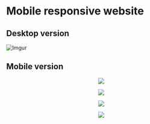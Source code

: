 # Mobile responsive website #


## Desktop version

![Imgur](https://i.imgur.com/RW3aywD.png)

## Mobile version

<!-- * ![Imgur](https://i.imgur.com/W7OGbpA.png?1)

* ![Imgur](https://i.imgur.com/lUT5aKI.png?1)

* ![Imgur](https://i.imgur.com/dajWDcD.png?1) -->

<p align="center">
  <img src="https://media.giphy.com/media/W1eYK8w5XPOlKohm4I/giphy.gif">
</p>
<p align="center">
  <img src="https://i.imgur.com/W7OGbpA.png?1">
</p>
<p align="center">
    <img src="https://i.imgur.com/lUT5aKI.png?1">
</p>
<p align="center">
    <img src="https://i.imgur.com/dajWDcD.png?1">
</p>